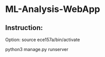 # ML-Analysis-WebApp

## Instruction:
Option: source ece157a/bin/activate

python3 manage.py runserver
